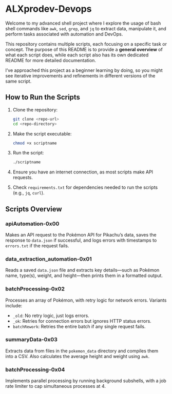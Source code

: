 # ALXprodev-Devops

Welcome to my advanced shell project where I explore the usage of bash shell commands like `awk`, `sed`, `grep`, and `jq` to extract data, manipulate it, and perform tasks associated with automation and DevOps.

This repository contains multiple scripts, each focusing on a specific task or concept. The purpose of this README is to provide a **general overview** of what each script does, while each script also has its own dedicated README for more detailed documentation.

I’ve approached this project as a beginner learning by doing, so you might see iterative improvements and refinements in different versions of the same script.

## How to Run the Scripts

1. Clone the repository:

   ```bash
   git clone <repo-url>
   cd <repo-directory>
   ```
2. Make the script executable:

   ```bash
   chmod +x scriptname
   ```
3. Run the script:

   ```bash
   ./scriptname
   ```
4. Ensure you have an internet connection, as most scripts make API requests.
5. Check `requirements.txt` for dependencies needed to run the scripts (e.g., `jq`, `curl`).

## Scripts Overview

### apiAutomation-0x00

Makes an API request to the Pokémon API for Pikachu’s data, saves the response to `data.json` if successful, and logs errors with timestamps to `errors.txt` if the request fails.

### data_extraction_automation-0x01

Reads a saved `data.json` file and extracts key details—such as Pokémon name, type(s), weight, and height—then prints them in a formatted output.

### batchProcessing-0x02

Processes an array of Pokémon, with retry logic for network errors. Variants include:

* `_old`: No retry logic, just logs errors.
* `_ok`: Retries for connection errors but ignores HTTP status errors.
* `batchRework`: Retries the entire batch if any single request fails.

### summaryData-0x03

Extracts data from files in the `pokemon_data` directory and compiles them into a CSV. Also calculates the average height and weight using `awk`.

### batchProcessing-0x04

Implements parallel processing by running background subshells, with a job rate limiter to cap simultaneous processes at 4.
